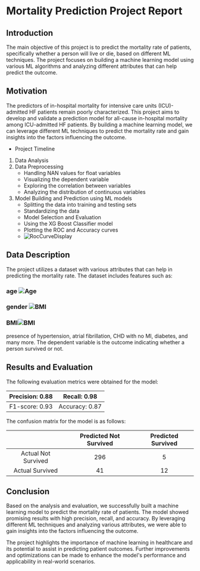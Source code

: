 # Mortality Prediction Project Report
## Introduction
The main objective of this project is to predict the mortality rate of patients, specifically whether a person will live or die, based on different ML techniques. The project focuses on building a machine learning model using various ML algorithms and analyzing different attributes that can help predict the outcome.

## Motivation
The predictors of in-hospital mortality for intensive care units (ICU)-admitted HF patients remain poorly characterized. This project aims to develop and validate a prediction model for all-cause in-hospital mortality among ICU-admitted HF patients. By building a machine learning model, we can leverage different ML techniques to predict the mortality rate and gain insights into the factors influencing the outcome.

- Project Timeline
1. Data Analysis
2. Data Preprocessing
    - Handling NAN values for float variables
    -   Visualizing the dependent variable
    - Exploring the correlation between variables
    - Analyzing the distribution of continuous variables 
3. Model Building and Prediction using ML models
    - Splitting the data into training and testing sets
	- Standardizing the data
	- Model Selection and Evaluation
	- Using the XG Boost Classifier model
	- Plotting the ROC and Accuracy curves
	- ![RocCurveDisplay](https://github.com/pras-ops/Hospital_Mortality_Prediction/assets/56476064/c4045153-c38c-4db7-8b2d-37fb0b5c0564)

## Data Description
The project utilizes a dataset with various attributes that can help in predicting the mortality rate. 
The dataset includes features such as:
### age ![Age](https://github.com/pras-ops/Hospital_Mortality_Prediction/assets/56476064/6951f68c-8166-4958-9bf8-016ffc6445f9)

### gender ![BMI](https://github.com/pras-ops/Hospital_Mortality_Prediction/assets/56476064/056823eb-e729-4b24-a7a7-c9a54e32c753)

### BMI![BMI](https://github.com/pras-ops/Hospital_Mortality_Prediction/assets/56476064/82e9cc42-684c-44c1-bb46-467aead50448)

presence of hypertension, atrial fibrillation, CHD with no MI, diabetes, and many more. The dependent variable is the outcome indicating whether a person survived or not.

## Results and Evaluation
The following evaluation metrics were obtained for the model:

|  Precision: 0.88 | Recall: 0.98  |
| :------------: | :------------: |
|  F1-score: 0.93 |  Accuracy: 0.87 |


The confusion matrix for the model is as follows:

|   |  Predicted Not Survived |Predicted Survived   |
| :------------: | :------------: | :------------: |
 |Actual Not Survived   | 296  |  5 |
 |Actual Survived   |41   | 12  |

## Conclusion
Based on the analysis and evaluation, we successfully built a machine learning model to predict the mortality rate of patients. The model showed promising results with high precision, recall, and accuracy. By leveraging different ML techniques and analyzing various attributes, we were able to gain insights into the factors influencing the outcome.

The project highlights the importance of machine learning in healthcare and its potential to assist in predicting patient outcomes. Further improvements and optimizations can be made to enhance the model's performance and applicability in real-world scenarios.
